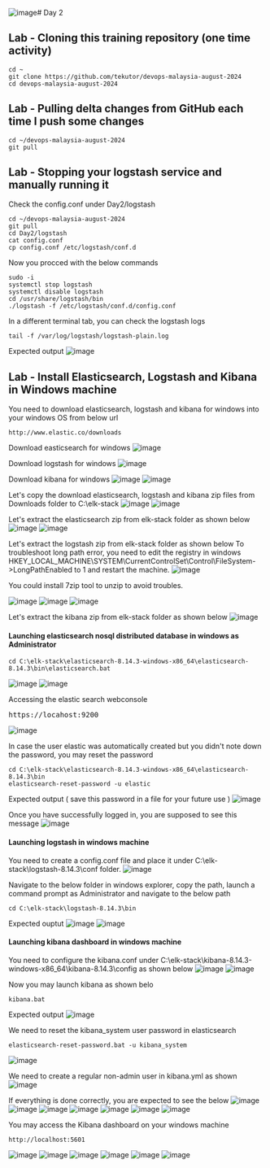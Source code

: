 ![image](https://github.com/user-attachments/assets/b697c7d4-1583-48b5-aefd-5754661c7039)# Day 2

## Lab - Cloning this training repository (one time activity)
```
cd ~
git clone https://github.com/tekutor/devops-malaysia-august-2024
cd devops-malaysia-august-2024
```

## Lab - Pulling delta changes from GitHub each time I push some changes
```
cd ~/devops-malaysia-august-2024
git pull
```

## Lab - Stopping your logstash service and manually running it

Check the config.conf under Day2/logstash
```
cd ~/devops-malaysia-august-2024
git pull
cd Day2/logstash
cat config.conf
cp config.conf /etc/logstash/conf.d
```

Now you procced with the below commands
```
sudo -i
systemctl stop logstash
systemctl disable logstash
cd /usr/share/logstash/bin
./logstash -f /etc/logstash/conf.d/config.conf
```

In a different terminal tab, you can check the logstash logs
```
tail -f /var/log/logstash/logstash-plain.log
```

Expected output
![image](https://github.com/user-attachments/assets/a845e423-c72b-4f06-903c-23633822dce0)


## Lab - Install Elasticsearch, Logstash and Kibana in Windows machine
You need to download elasticsearch, logstash and kibana for windows into your windows OS from below url
```
http://www.elastic.co/downloads
```

Download easticsearch for windows
![image](https://github.com/user-attachments/assets/aeb46bea-7248-48d8-a26e-3093f4f2a5bf)

Download logstash for windows
![image](https://github.com/user-attachments/assets/ee38a86a-ba58-4349-939b-85f818549550)


Download kibana for windows
![image](https://github.com/user-attachments/assets/52a6275e-7a60-4abf-a21e-258c1d41493c)
![image](https://github.com/user-attachments/assets/b5aed8d3-a1e5-4e84-94b9-0a724533c342)

Let's copy the download elasticsearch, logstash and kibana zip files from Downloads folder to C:\elk-stack
![image](https://github.com/user-attachments/assets/d78f5b7e-1beb-4e94-a11f-c20f3b7fd5be)
![image](https://github.com/user-attachments/assets/3c3f55e6-efbd-4130-b8f6-66749b6b9825)

Let's extract the elasticsearch zip from elk-stack folder as shown below
![image](https://github.com/user-attachments/assets/ab921a42-5c53-48d2-ad30-82e29ed49ef7)
![image](https://github.com/user-attachments/assets/6cc39585-9fd7-4085-a952-521052039148)

Let's extract the logstash zip from elk-stack folder as shown below
To troubleshoot long path error, you need to edit the registry in windows
HKEY_LOCAL_MACHINE\SYSTEM\CurrentControlSet\Control\FileSystem->LongPathEnabled to 1 and restart the machine.
![image](https://github.com/user-attachments/assets/beefc015-ad06-4d06-807c-060fb1846074)

You could install 7zip tool to unzip to avoid troubles.

![image](https://github.com/user-attachments/assets/2cd92e2a-6dc5-4cca-bb0f-1a393b3b725b)
![image](https://github.com/user-attachments/assets/dfb159b0-1779-4e1e-ba4b-93c1b79694ee)
![image](https://github.com/user-attachments/assets/5bee4bd2-380c-466c-80f8-c56187302940)

Let's extract the kibana zip from elk-stack folder as shown below
![image](https://github.com/user-attachments/assets/8695ab0c-c01a-46e3-a54a-aedc94b1ef8e)

#### Launching elasticsearch nosql distributed database in windows as Administrator
```
cd C:\elk-stack\elasticsearch-8.14.3-windows-x86_64\elasticsearch-8.14.3\bin\elasticsearch.bat
```
![image](https://github.com/user-attachments/assets/a4e92277-27d8-47ed-93f6-613aa8bd2488)
![image](https://github.com/user-attachments/assets/ed36b4dd-dafa-40c7-8169-0e6b3af0a093)


Accessing the elastic search webconsole
<pre>
https://locahost:9200  
</pre>

![image](https://github.com/user-attachments/assets/5f3f7567-04c4-4cba-9423-b11292345031)

In case the user elastic was automatically created but you didn't note down the password, you may reset the password
```
cd C:\elk-stack\elasticsearch-8.14.3-windows-x86_64\elasticsearch-8.14.3\bin
elasticsearch-reset-password -u elastic
```
Expected output ( save this password in a file for your future use )
![image](https://github.com/user-attachments/assets/460a860d-e8ae-428c-a04b-a99fb8d64a42)

Once you have successfully logged in, you are supposed to see this message
![image](https://github.com/user-attachments/assets/14d4d035-c8f9-4a8f-8084-c2fc884680da)


#### Launching logstash in windows machine
You need to create a config.conf file and place it under C:\elk-stack\logstash-8.14.3\conf folder.
![image](https://github.com/user-attachments/assets/be6681fa-35cc-4be4-a04f-8d410e6d48f3)

Navigate to the below folder in windows explorer, copy the path, launch a command prompt as Administrator and navigate to the below path
```
cd C:\elk-stack\logstash-8.14.3\bin
```

Expected ouptut
![image](https://github.com/user-attachments/assets/64165454-048b-4123-b20e-f5ec783f4dad)
![image](https://github.com/user-attachments/assets/3abb2262-54ba-45cd-ac70-20a3058b8c4d)

#### Launching kibana dashboard in windows machine
You need to configure the kibana.conf under C:\elk-stack\kibana-8.14.3-windows-x86_64\kibana-8.14.3\config as shown below
![image](https://github.com/user-attachments/assets/2a4ae3bf-a1cc-4c2c-97fb-a3063b94c965)
![image](https://github.com/user-attachments/assets/6acec5b1-9397-4386-8db7-0b6f9677000b)

Now you may launch kibana as shown belo
```
kibana.bat
```

Expected output
![image](https://github.com/user-attachments/assets/4ff49275-2ae7-41f6-994c-c99c5e5ade47)

We need to reset the kibana_system user password in elasticsearch
```
elasticsearch-reset-password.bat -u kibana_system
```
![image](https://github.com/user-attachments/assets/7e22060b-377d-4111-adb5-bc486813bfe1)

We need to create a regular non-admin user in kibana.yml as shown
![image](https://github.com/user-attachments/assets/e67ec60c-0cdb-472c-92ae-081be6b290eb)

If everything is done correctly, you are expected to see the below 
![image](https://github.com/user-attachments/assets/59662fcc-db7c-4175-8919-7cf9e038eea5)
![image](https://github.com/user-attachments/assets/a5c7631b-9548-40fe-bbaa-6fe1b3b64ee2)
![image](https://github.com/user-attachments/assets/1465a883-71b2-4bd4-87db-3cad4dc4a52f)
![image](https://github.com/user-attachments/assets/666d5125-ee0d-42a5-8881-299ab397dbbe)
![image](https://github.com/user-attachments/assets/8cb93487-d4dc-4299-86dc-94b265539c9b)
![image](https://github.com/user-attachments/assets/a1dbdcf5-6f5c-431c-ba0c-f0e40b186364)
![image](https://github.com/user-attachments/assets/46239253-bb7d-41ae-88d0-2ad44e423602)

You may access the Kibana dashboard on your windows machine
```
http://localhost:5601
```
![image](https://github.com/user-attachments/assets/32583518-11ec-43e8-8bb3-01926bf7d19b)
![image](https://github.com/user-attachments/assets/7c7721f0-a17f-45b7-be63-abc9eed50859)
![image](https://github.com/user-attachments/assets/9590281a-9f93-4f03-8d6d-f3b9494bd494)
![image](https://github.com/user-attachments/assets/1623b38e-e94a-40c2-8a8f-83a27616e3b8)
![image](https://github.com/user-attachments/assets/41b413f3-2238-4fb3-ba3e-ab80cec363ed)
![image](https://github.com/user-attachments/assets/659517bd-6966-4481-adeb-d1bb4d005caf)

